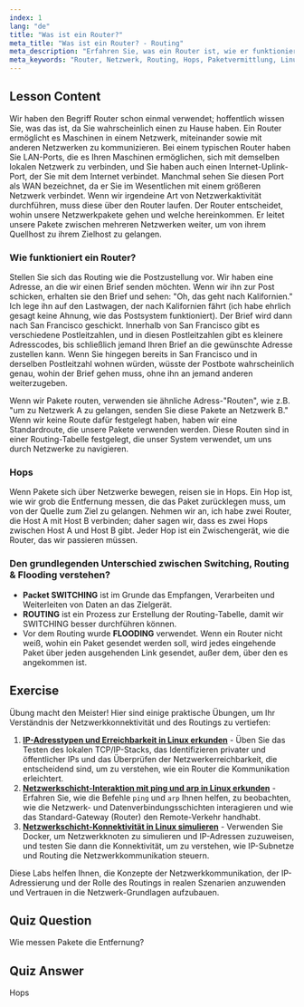 ```yaml
---
index: 1
lang: "de"
title: "Was ist ein Router?"
meta_title: "Was ist ein Router? - Routing"
meta_description: "Erfahren Sie, was ein Router ist, wie er funktioniert und welche Rolle er in Netzwerken spielt. Verstehen Sie Routing, Hops und Paketlieferung für Anfänger."
meta_keywords: "Router, Netzwerk, Routing, Hops, Paketvermittlung, Linux-Netzwerk, Anfänger-Tutorial, Netzwerk-Leitfaden"
---
```


## Lesson Content

Wir haben den Begriff Router schon einmal verwendet; hoffentlich wissen Sie, was das ist, da Sie wahrscheinlich einen zu Hause haben. Ein Router ermöglicht es Maschinen in einem Netzwerk, miteinander sowie mit anderen Netzwerken zu kommunizieren. Bei einem typischen Router haben Sie LAN-Ports, die es Ihren Maschinen ermöglichen, sich mit demselben lokalen Netzwerk zu verbinden, und Sie haben auch einen Internet-Uplink-Port, der Sie mit dem Internet verbindet. Manchmal sehen Sie diesen Port als WAN bezeichnet, da er Sie im Wesentlichen mit einem größeren Netzwerk verbindet. Wenn wir irgendeine Art von Netzwerkaktivität durchführen, muss diese über den Router laufen. Der Router entscheidet, wohin unsere Netzwerkpakete gehen und welche hereinkommen. Er leitet unsere Pakete zwischen mehreren Netzwerken weiter, um von ihrem Quellhost zu ihrem Zielhost zu gelangen.

### Wie funktioniert ein Router?

Stellen Sie sich das Routing wie die Postzustellung vor. Wir haben eine Adresse, an die wir einen Brief senden möchten. Wenn wir ihn zur Post schicken, erhalten sie den Brief und sehen: "Oh, das geht nach Kalifornien." Ich lege ihn auf den Lastwagen, der nach Kalifornien fährt (ich habe ehrlich gesagt keine Ahnung, wie das Postsystem funktioniert). Der Brief wird dann nach San Francisco geschickt. Innerhalb von San Francisco gibt es verschiedene Postleitzahlen, und in diesen Postleitzahlen gibt es kleinere Adresscodes, bis schließlich jemand Ihren Brief an die gewünschte Adresse zustellen kann. Wenn Sie hingegen bereits in San Francisco und in derselben Postleitzahl wohnen würden, wüsste der Postbote wahrscheinlich genau, wohin der Brief gehen muss, ohne ihn an jemand anderen weiterzugeben.

Wenn wir Pakete routen, verwenden sie ähnliche Adress-"Routen", wie z.B. "um zu Netzwerk A zu gelangen, senden Sie diese Pakete an Netzwerk B." Wenn wir keine Route dafür festgelegt haben, haben wir eine Standardroute, die unsere Pakete verwenden werden. Diese Routen sind in einer Routing-Tabelle festgelegt, die unser System verwendet, um uns durch Netzwerke zu navigieren.

### Hops

Wenn Pakete sich über Netzwerke bewegen, reisen sie in Hops. Ein Hop ist, wie wir grob die Entfernung messen, die das Paket zurücklegen muss, um von der Quelle zum Ziel zu gelangen. Nehmen wir an, ich habe zwei Router, die Host A mit Host B verbinden; daher sagen wir, dass es zwei Hops zwischen Host A und Host B gibt. Jeder Hop ist ein Zwischengerät, wie die Router, das wir passieren müssen.

### Den grundlegenden Unterschied zwischen Switching, Routing & Flooding verstehen?

- **Packet SWITCHING** ist im Grunde das Empfangen, Verarbeiten und Weiterleiten von Daten an das Zielgerät.
- **ROUTING** ist ein Prozess zur Erstellung der Routing-Tabelle, damit wir SWITCHING besser durchführen können.
- Vor dem Routing wurde **FLOODING** verwendet. Wenn ein Router nicht weiß, wohin ein Paket gesendet werden soll, wird jedes eingehende Paket über jeden ausgehenden Link gesendet, außer dem, über den es angekommen ist.

## Exercise

Übung macht den Meister! Hier sind einige praktische Übungen, um Ihr Verständnis der Netzwerkkonnektivität und des Routings zu vertiefen:

1. **[IP-Adresstypen und Erreichbarkeit in Linux erkunden](https://labex.io/de/labs/comptia-explore-ip-address-types-and-reachability-in-linux-592780)** - Üben Sie das Testen des lokalen TCP/IP-Stacks, das Identifizieren privater und öffentlicher IPs und das Überprüfen der Netzwerkerreichbarkeit, die entscheidend sind, um zu verstehen, wie ein Router die Kommunikation erleichtert.
2. **[Netzwerkschicht-Interaktion mit ping und arp in Linux erkunden](https://labex.io/de/labs/comptia-explore-network-layer-interaction-with-ping-and-arp-in-linux-592746)** - Erfahren Sie, wie die Befehle `ping` und `arp` Ihnen helfen, zu beobachten, wie die Netzwerk- und Datenverbindungsschichten interagieren und wie das Standard-Gateway (Router) den Remote-Verkehr handhabt.
3. **[Netzwerkschicht-Konnektivität in Linux simulieren](https://labex.io/de/labs/comptia-simulate-network-layer-connectivity-in-linux-592752)** - Verwenden Sie Docker, um Netzwerkknoten zu simulieren und IP-Adressen zuzuweisen, und testen Sie dann die Konnektivität, um zu verstehen, wie IP-Subnetze und Routing die Netzwerkkommunikation steuern.

Diese Labs helfen Ihnen, die Konzepte der Netzwerkkommunikation, der IP-Adressierung und der Rolle des Routings in realen Szenarien anzuwenden und Vertrauen in die Netzwerk-Grundlagen aufzubauen.

## Quiz Question

Wie messen Pakete die Entfernung?

## Quiz Answer

Hops
